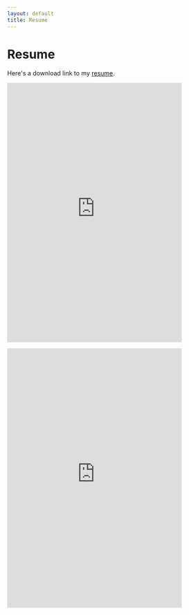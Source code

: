 ```yaml
---
layout: default
title: Resume
---
```


<style>
  .resume embed {
    width: 80%;
    height: 600px;
  }
</style>

<div class="resume">
  <h1>Resume</h1>

  <p>Here's a download link to my <a
      href="https://snapfast.github.io/cv_rahul_bali_main.pdf"
      target="_blank">resume</a>.</p>
  
  <!-- show the resume pdf here -->

  <embed src="https://snapfast.github.io/cv_rahul_bali_main.pdf" width="600px" height="500px"
  type="application/pdf" />


  <embed src="https://www.rahulbali.in/cv_rahul_bali_main.pdf" width="600px" height="500px"
  type="application/pdf" />

</div>
